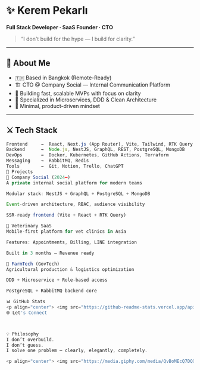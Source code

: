 # ✨ Kerem Pekarlı

**Full Stack Developer · SaaS Founder · CTO**

> “I don't build for the hype — I build for clarity.”

---

## 🧭 About Me

- 🇹🇭 Based in Bangkok (Remote-Ready)
- 🏗️ CTO @ Company Social — Internal Communication Platform
- 🚀 Building fast, scalable MVPs with focus on clarity
- 🧩 Specialized in Microservices, DDD & Clean Architecture
- 🎯 Minimal, product-driven mindset

---

## ⚔️ Tech Stack

```ts
Frontend     →  React, Next.js (App Router), Vite, Tailwind, RTK Query  
Backend      →  Node.js, NestJS, GraphQL, REST, PostgreSQL, MongoDB  
DevOps       →  Docker, Kubernetes, GitHub Actions, Terraform  
Messaging    →  RabbitMQ, Redis  
Tools        →  Git, Notion, Trello, ChatGPT  
🌸 Projects
🏢 Company Social (2024–)
A private internal social platform for modern teams

Modular stack: NestJS + GraphQL + PostgreSQL + MongoDB

Event-driven architecture, RBAC, audience visibility

SSR-ready frontend (Vite + React + RTK Query)

🐾 Veterinary SaaS
Mobile-first platform for vet clinics in Asia

Features: Appointments, Billing, LINE integration

Built in 3 months — Revenue ready

🌾 FarmTech (GovTech)
Agricultural production & logistics optimization

DDD + Microservice + Role-based access

PostgreSQL + RabbitMQ backend core

📊 GitHub Stats
<p align="center"> <img src="https://github-readme-stats.vercel.app/api?username=kerempekarli&show_icons=true&theme=tokyonight&hide=stars&count_private=true" width="48%" /> <img src="https://github-readme-stats.vercel.app/api/top-langs/?username=kerempekarli&layout=compact&theme=tokyonight" width="48%" /> </p>
🌐 Let's Connect



💡 Philosophy
I don’t overbuild.
I don’t guess.
I solve one problem — clearly, elegantly, completely.

<p align="center"> <img src="https://media.giphy.com/media/QvBoMEcQ7DQXK/giphy.gif" width="180" alt="Anime Coding GIF" /> </p> ```
